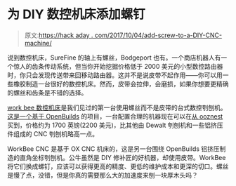 # 为 DIY 数控机床添加螺钉

> 原文:[https://hack aday . com/2017/10/04/add-screw-to-a-DIY-CNC-machine/](https://hackaday.com/2017/10/04/adding-screws-to-a-diy-cnc-machine/)

说到数控机床，SureFine 的轴上有螺丝，Bodgeport 也有。一个商店机器人有一个惊人的齿条传动系统，但当你开始挖掘价格低于 2000 美元的小型数控路由器时，你只会发现传送带来回移动路由器。这并不是说皮带不起作用——你可以用一些橡胶制造一台很好的数控机床。然而，皮带会拉伸，会磨损，如果你想要更精确的螺丝和齿条是不错的选择。

[work bee 数控机床](https://www.thingiverse.com/thing:2538752)是我们见过的第一台使用螺丝而不是皮带的台式数控刳刨机。[这是一个基于 OpenBuilds](http://www.openbuilds.com/threads/workbee-cnc-machine.10273/) 的项目，一台配置合理的机器现在可以在[从 ooznest](http://ooznest.co.uk/3D-Printer-CNC-Kits-Bundles/WorkBee-CNC-Machine/WorkBee-CNC-Full-Kit) 买到，价格约为 1700 英镑(2200 美元)，比其他由 Dewalt 刳刨机和一些铝挤压件组成的 CNC 刳刨机略高一点。

WorkBee CNC 是基于 OX CNC 机床的，这是另一台围绕 OpenBuilds 铝挤压制造的直角坐标刳刨机。公牛虽然是 DIY 修补匠的好机器，却使用皮带。WorkBee 将它们换成螺钉，应该可以获得更高的精度、更低的维护成本和更深的切口。螺丝是慢了点，没错，但是你真的需要那么大的加速度来刨一块厚木头吗？